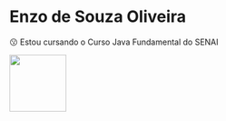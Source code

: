 # Enzo de Souza Oliveira
😗 Estou cursando o Curso Java Fundamental do SENAI

<img src="https://cdn.jsdelivr.net/gh/devicons/devicon@latest/icons/java/java-original.svg" width=100 heigth=100 />


